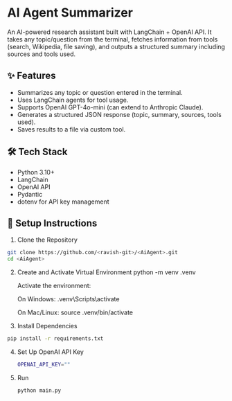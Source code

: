 # AI Agent Summarizer

An AI-powered research assistant built with LangChain + OpenAI API.
It takes any topic/question from the terminal, fetches information from tools (search, Wikipedia, file saving), and outputs a structured summary including sources and tools used.

## ✨ Features
- Summarizes any topic or question entered in the terminal.
- Uses LangChain agents for tool usage.
- Supports OpenAI GPT-4o-mini (can extend to Anthropic Claude).
- Generates a structured JSON response (topic, summary, sources, tools used).
- Saves results to a file via custom tool.

## 🛠️ Tech Stack
- Python 3.10+
- LangChain
- OpenAI API
- Pydantic
- dotenv for API key management

## 🚀 **Setup Instructions**

1. Clone the Repository
  ```bash
  git clone https://github.com/<ravish-git>/<AiAgent>.git
  cd <AiAgent>
```
2. Create and Activate Virtual Environment
  python -m venv .venv

    Activate the environment:
   
    On Windows:
    .venv\Scripts\activate
   
    On Mac/Linux:
    source .venv/bin/activate

3. Install Dependencies
  ```bash
  pip install -r requirements.txt
  ```

4. Set Up OpenAI API Key
   ```bash
   OPENAI_API_KEY=""
   ```

5. Run
   ```bash
   python main.py
   ```
